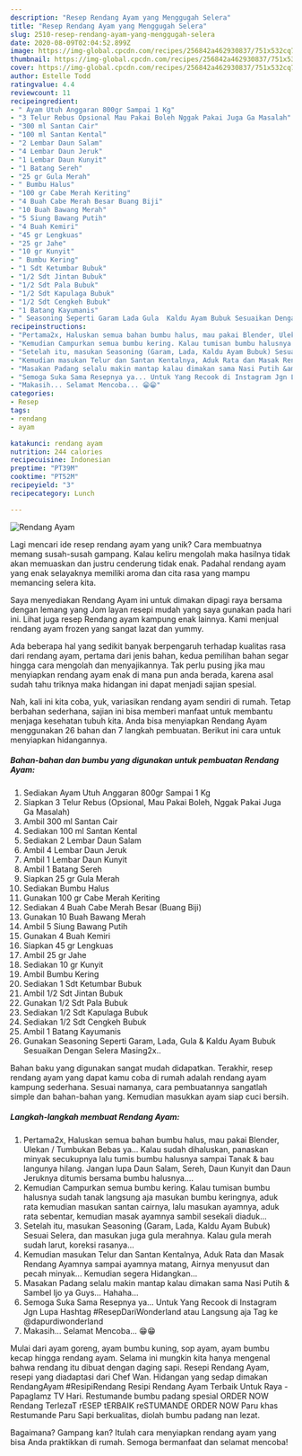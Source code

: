 ```yaml
---
description: "Resep Rendang Ayam yang Menggugah Selera"
title: "Resep Rendang Ayam yang Menggugah Selera"
slug: 2510-resep-rendang-ayam-yang-menggugah-selera
date: 2020-08-09T02:04:52.899Z
image: https://img-global.cpcdn.com/recipes/256842a462930837/751x532cq70/rendang-ayam-foto-resep-utama.jpg
thumbnail: https://img-global.cpcdn.com/recipes/256842a462930837/751x532cq70/rendang-ayam-foto-resep-utama.jpg
cover: https://img-global.cpcdn.com/recipes/256842a462930837/751x532cq70/rendang-ayam-foto-resep-utama.jpg
author: Estelle Todd
ratingvalue: 4.4
reviewcount: 11
recipeingredient:
- " Ayam Utuh Anggaran 800gr Sampai 1 Kg"
- "3 Telur Rebus Opsional Mau Pakai Boleh Nggak Pakai Juga Ga Masalah"
- "300 ml Santan Cair"
- "100 ml Santan Kental"
- "2 Lembar Daun Salam"
- "4 Lembar Daun Jeruk"
- "1 Lembar Daun Kunyit"
- "1 Batang Sereh"
- "25 gr Gula Merah"
- " Bumbu Halus"
- "100 gr Cabe Merah Keriting"
- "4 Buah Cabe Merah Besar Buang Biji"
- "10 Buah Bawang Merah"
- "5 Siung Bawang Putih"
- "4 Buah Kemiri"
- "45 gr Lengkuas"
- "25 gr Jahe"
- "10 gr Kunyit"
- " Bumbu Kering"
- "1 Sdt Ketumbar Bubuk"
- "1/2 Sdt Jintan Bubuk"
- "1/2 Sdt Pala Bubuk"
- "1/2 Sdt Kapulaga Bubuk"
- "1/2 Sdt Cengkeh Bubuk"
- "1 Batang Kayumanis"
- " Seasoning Seperti Garam Lada Gula  Kaldu Ayam Bubuk Sesuaikan Dengan Selera Masing2x"
recipeinstructions:
- "Pertama2x, Haluskan semua bahan bumbu halus, mau pakai Blender, Ulekan / Tumbukan Bebas ya... Kalau sudah dihaluskan, panaskan minyak secukupnya lalu tumis bumbu halusnya sampai Tanak &amp; bau langunya hilang. Jangan lupa Daun Salam, Sereh, Daun Kunyit dan Daun Jeruknya ditumis bersama bumbu halusnya...."
- "Kemudian Campurkan semua bumbu kering. Kalau tumisan bumbu halusnya sudah tanak langsung aja masukan bumbu keringnya, aduk rata kemudian masukan santan cairnya, lalu masukan ayamnya, aduk rata sebentar, kemudian masak ayamnya sambil sesekali diaduk..."
- "Setelah itu, masukan Seasoning (Garam, Lada, Kaldu Ayam Bubuk) Sesuai Selera, dan masukan juga gula merahnya. Kalau gula merah sudah larut, koreksi rasanya..."
- "Kemudian masukan Telur dan Santan Kentalnya, Aduk Rata dan Masak Rendang Ayamnya sampai ayamnya matang, Airnya menyusut dan pecah minyak... Kemudian segera Hidangkan..."
- "Masakan Padang selalu makin mantap kalau dimakan sama Nasi Putih &amp; Sambel Ijo ya Guys... Hahaha..."
- "Semoga Suka Sama Resepnya ya... Untuk Yang Recook di Instagram Jgn Lupa Hashtag #ResepDariWonderland atau Langsung aja Tag ke @dapurdiwonderland"
- "Makasih... Selamat Mencoba... 😁😁"
categories:
- Resep
tags:
- rendang
- ayam

katakunci: rendang ayam 
nutrition: 244 calories
recipecuisine: Indonesian
preptime: "PT39M"
cooktime: "PT52M"
recipeyield: "3"
recipecategory: Lunch

---
```



![Rendang Ayam](https://img-global.cpcdn.com/recipes/256842a462930837/751x532cq70/rendang-ayam-foto-resep-utama.jpg)

Lagi mencari ide resep rendang ayam yang unik? Cara membuatnya memang susah-susah gampang. Kalau keliru mengolah maka hasilnya tidak akan memuaskan dan justru cenderung tidak enak. Padahal rendang ayam yang enak selayaknya memiliki aroma dan cita rasa yang mampu memancing selera kita.

Saya menyediakan Rendang Ayam ini untuk dimakan dipagi raya bersama dengan lemang yang Jom layan resepi mudah yang saya gunakan pada hari ini. Lihat juga resep Rendang ayam kampung enak lainnya. Kami menjual rendang ayam frozen yang sangat lazat dan yummy.

Ada beberapa hal yang sedikit banyak berpengaruh terhadap kualitas rasa dari rendang ayam, pertama dari jenis bahan, kedua pemilihan bahan segar hingga cara mengolah dan menyajikannya. Tak perlu pusing jika mau menyiapkan rendang ayam enak di mana pun anda berada, karena asal sudah tahu triknya maka hidangan ini dapat menjadi sajian spesial.


Nah, kali ini kita coba, yuk, variasikan rendang ayam sendiri di rumah. Tetap berbahan sederhana, sajian ini bisa memberi manfaat untuk membantu menjaga kesehatan tubuh kita. Anda bisa menyiapkan Rendang Ayam menggunakan 26 bahan dan 7 langkah pembuatan. Berikut ini cara untuk menyiapkan hidangannya.

<!--inarticleads1-->

##### Bahan-bahan dan bumbu yang digunakan untuk pembuatan Rendang Ayam:

1. Sediakan  Ayam Utuh Anggaran 800gr Sampai 1 Kg
1. Siapkan 3 Telur Rebus (Opsional, Mau Pakai Boleh, Nggak Pakai Juga Ga Masalah)
1. Ambil 300 ml Santan Cair
1. Sediakan 100 ml Santan Kental
1. Sediakan 2 Lembar Daun Salam
1. Ambil 4 Lembar Daun Jeruk
1. Ambil 1 Lembar Daun Kunyit
1. Ambil 1 Batang Sereh
1. Siapkan 25 gr Gula Merah
1. Sediakan  Bumbu Halus
1. Gunakan 100 gr Cabe Merah Keriting
1. Sediakan 4 Buah Cabe Merah Besar (Buang Biji)
1. Gunakan 10 Buah Bawang Merah
1. Ambil 5 Siung Bawang Putih
1. Gunakan 4 Buah Kemiri
1. Siapkan 45 gr Lengkuas
1. Ambil 25 gr Jahe
1. Sediakan 10 gr Kunyit
1. Ambil  Bumbu Kering
1. Sediakan 1 Sdt Ketumbar Bubuk
1. Ambil 1/2 Sdt Jintan Bubuk
1. Gunakan 1/2 Sdt Pala Bubuk
1. Sediakan 1/2 Sdt Kapulaga Bubuk
1. Sediakan 1/2 Sdt Cengkeh Bubuk
1. Ambil 1 Batang Kayumanis
1. Gunakan  Seasoning Seperti Garam, Lada, Gula &amp; Kaldu Ayam Bubuk Sesuaikan Dengan Selera Masing2x..


Bahan baku yang digunakan sangat mudah didapatkan. Terakhir, resep rendang ayam yang dapat kamu coba di rumah adalah rendang ayam kampung sederhana. Sesuai namanya, cara pembuatannya sangatlah simple dan bahan-bahan yang. Kemudian masukkan ayam siap cuci bersih. 

<!--inarticleads2-->

##### Langkah-langkah membuat Rendang Ayam:

1. Pertama2x, Haluskan semua bahan bumbu halus, mau pakai Blender, Ulekan / Tumbukan Bebas ya... Kalau sudah dihaluskan, panaskan minyak secukupnya lalu tumis bumbu halusnya sampai Tanak &amp; bau langunya hilang. Jangan lupa Daun Salam, Sereh, Daun Kunyit dan Daun Jeruknya ditumis bersama bumbu halusnya....
1. Kemudian Campurkan semua bumbu kering. Kalau tumisan bumbu halusnya sudah tanak langsung aja masukan bumbu keringnya, aduk rata kemudian masukan santan cairnya, lalu masukan ayamnya, aduk rata sebentar, kemudian masak ayamnya sambil sesekali diaduk...
1. Setelah itu, masukan Seasoning (Garam, Lada, Kaldu Ayam Bubuk) Sesuai Selera, dan masukan juga gula merahnya. Kalau gula merah sudah larut, koreksi rasanya...
1. Kemudian masukan Telur dan Santan Kentalnya, Aduk Rata dan Masak Rendang Ayamnya sampai ayamnya matang, Airnya menyusut dan pecah minyak... Kemudian segera Hidangkan...
1. Masakan Padang selalu makin mantap kalau dimakan sama Nasi Putih &amp; Sambel Ijo ya Guys... Hahaha...
1. Semoga Suka Sama Resepnya ya... Untuk Yang Recook di Instagram Jgn Lupa Hashtag #ResepDariWonderland atau Langsung aja Tag ke @dapurdiwonderland
1. Makasih... Selamat Mencoba... 😁😁


Mulai dari ayam goreng, ayam bumbu kuning, sop ayam, ayam bumbu kecap hingga rendang ayam. Selama ini mungkin kita hanya mengenal bahwa rendang itu dibuat dengan daging sapi. Resepi Rendang Ayam, resepi yang diadaptasi dari Chef Wan. Hidangan yang sedap dimakan RendangAyam #ResipiRendang Resipi Rendang Ayam Terbaik Untuk Raya - Papaglamz TV Hari. Restumande bumbu padang spesial ORDER NOW Rendang TerlezaT rESEP tERBAIK reSTUMANDE ORDER NOW Paru khas Restumande Paru Sapi berkualitas, diolah bumbu padang nan lezat. 

Bagaimana? Gampang kan? Itulah cara menyiapkan rendang ayam yang bisa Anda praktikkan di rumah. Semoga bermanfaat dan selamat mencoba!
